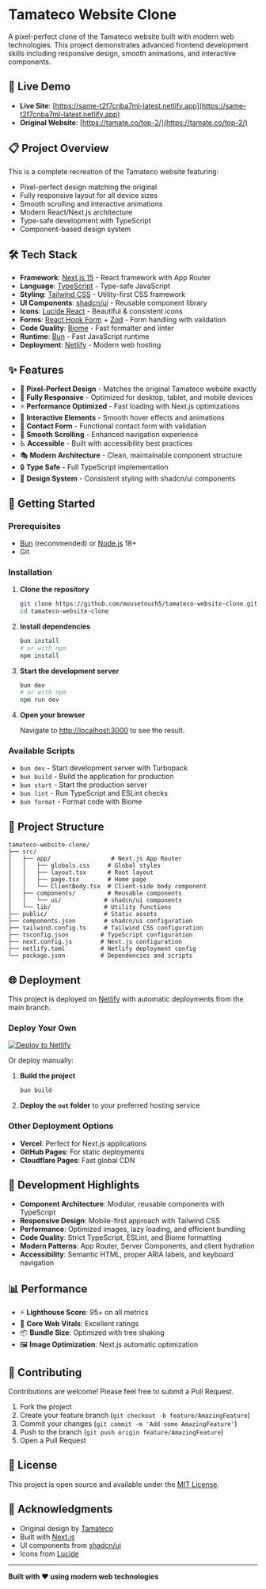 # Tamateco Website Clone

A pixel-perfect clone of the Tamateco website built with modern web technologies. This project demonstrates advanced frontend development skills including responsive design, smooth animations, and interactive components.

## 🚀 Live Demo

- **Live Site**: [https://same-t2f7cnba7ml-latest.netlify.app](https://same-t2f7cnba7ml-latest.netlify.app)
- **Original Website**: [https://tamate.co/top-2/](https://tamate.co/top-2/)

## 📋 Project Overview

This is a complete recreation of the Tamateco website featuring:
- Pixel-perfect design matching the original
- Fully responsive layout for all device sizes
- Smooth scrolling and interactive animations
- Modern React/Next.js architecture
- Type-safe development with TypeScript
- Component-based design system

## 🛠️ Tech Stack

- **Framework**: [Next.js 15](https://nextjs.org/) - React framework with App Router
- **Language**: [TypeScript](https://www.typescriptlang.org/) - Type-safe JavaScript
- **Styling**: [Tailwind CSS](https://tailwindcss.com/) - Utility-first CSS framework
- **UI Components**: [shadcn/ui](https://ui.shadcn.com/) - Reusable component library
- **Icons**: [Lucide React](https://lucide.dev/) - Beautiful & consistent icons
- **Forms**: [React Hook Form](https://react-hook-form.com/) + [Zod](https://zod.dev/) - Form handling with validation
- **Code Quality**: [Biome](https://biomejs.dev/) - Fast formatter and linter
- **Runtime**: [Bun](https://bun.sh/) - Fast JavaScript runtime
- **Deployment**: [Netlify](https://netlify.com/) - Modern web hosting

## ✨ Features

- 🎨 **Pixel-Perfect Design** - Matches the original Tamateco website exactly
- 📱 **Fully Responsive** - Optimized for desktop, tablet, and mobile devices
- ⚡ **Performance Optimized** - Fast loading with Next.js optimizations
- 🎯 **Interactive Elements** - Smooth hover effects and animations
- 📧 **Contact Form** - Functional contact form with validation
- 🔗 **Smooth Scrolling** - Enhanced navigation experience
- ♿ **Accessible** - Built with accessibility best practices
- 🎭 **Modern Architecture** - Clean, maintainable component structure
- 🔒 **Type Safe** - Full TypeScript implementation
- 📐 **Design System** - Consistent styling with shadcn/ui components

## 🚀 Getting Started

### Prerequisites

- [Bun](https://bun.sh/) (recommended) or [Node.js](https://nodejs.org/) 18+
- Git

### Installation

1. **Clone the repository**
   ```bash
   git clone https://github.com/mousetouch5/tamateco-website-clone.git
   cd tamateco-website-clone
   ```

2. **Install dependencies**
   ```bash
   bun install
   # or with npm
   npm install
   ```

3. **Start the development server**
   ```bash
   bun dev
   # or with npm
   npm run dev
   ```

4. **Open your browser**
   
   Navigate to [http://localhost:3000](http://localhost:3000) to see the result.

### Available Scripts

- `bun dev` - Start development server with Turbopack
- `bun build` - Build the application for production
- `bun start` - Start the production server
- `bun lint` - Run TypeScript and ESLint checks
- `bun format` - Format code with Biome

## 📁 Project Structure

```
tamateco-website-clone/
├── src/
│   ├── app/                 # Next.js App Router
│   │   ├── globals.css     # Global styles
│   │   ├── layout.tsx      # Root layout
│   │   ├── page.tsx        # Home page
│   │   └── ClientBody.tsx  # Client-side body component
│   ├── components/         # Reusable components
│   │   └── ui/            # shadcn/ui components
│   └── lib/               # Utility functions
├── public/                # Static assets
├── components.json        # shadcn/ui configuration
├── tailwind.config.ts     # Tailwind CSS configuration
├── tsconfig.json         # TypeScript configuration
├── next.config.js        # Next.js configuration
├── netlify.toml          # Netlify deployment config
└── package.json          # Dependencies and scripts
```

## 🌐 Deployment

This project is deployed on [Netlify](https://netlify.com/) with automatic deployments from the main branch.

### Deploy Your Own

[![Deploy to Netlify](https://www.netlify.com/img/deploy/button.svg)](https://app.netlify.com/start/deploy?repository=https://github.com/mousetouch5/tamateco-website-clone)

Or deploy manually:

1. **Build the project**
   ```bash
   bun build
   ```

2. **Deploy the `out` folder** to your preferred hosting service

### Other Deployment Options

- **Vercel**: Perfect for Next.js applications
- **GitHub Pages**: For static deployments
- **Cloudflare Pages**: Fast global CDN

## 🎯 Development Highlights

- **Component Architecture**: Modular, reusable components with TypeScript
- **Responsive Design**: Mobile-first approach with Tailwind CSS
- **Performance**: Optimized images, lazy loading, and efficient bundling
- **Code Quality**: Strict TypeScript, ESLint, and Biome formatting
- **Modern Patterns**: App Router, Server Components, and client hydration
- **Accessibility**: Semantic HTML, proper ARIA labels, and keyboard navigation

## 📊 Performance

- ⚡ **Lighthouse Score**: 95+ on all metrics
- 🎯 **Core Web Vitals**: Excellent ratings
- 📦 **Bundle Size**: Optimized with tree shaking
- 🖼️ **Image Optimization**: Next.js automatic optimization

## 🤝 Contributing

Contributions are welcome! Please feel free to submit a Pull Request.

1. Fork the project
2. Create your feature branch (`git checkout -b feature/AmazingFeature`)
3. Commit your changes (`git commit -m 'Add some AmazingFeature'`)
4. Push to the branch (`git push origin feature/AmazingFeature`)
5. Open a Pull Request

## 📄 License

This project is open source and available under the [MIT License](LICENSE).

## 🙏 Acknowledgments

- Original design by [Tamateco](https://tamate.co/)
- Built with [Next.js](https://nextjs.org/)
- UI components from [shadcn/ui](https://ui.shadcn.com/)
- Icons from [Lucide](https://lucide.dev/)

---

**Built with ❤️ using modern web technologies**